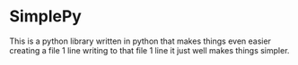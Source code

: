 # SimplePy
This is a python library written in python that makes things even easier creating a file 1 line writing to that file 1 line it just well makes things simpler.
